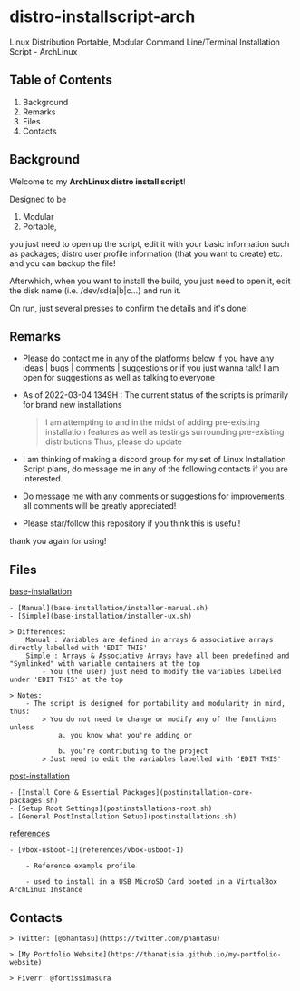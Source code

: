 # distro-installscript-arch

Linux Distribution Portable, Modular Command Line/Terminal Installation Script - ArchLinux

## Table of Contents

1. Background
2. Remarks
3. Files
4. Contacts

## Background

Welcome to my **ArchLinux distro install script**!

Designed to be

  1. Modular
  2. Portable,

you just need to open up the script, edit it with your basic information such as packages; distro user profile information (that you want to create) etc. and you can backup the file!

Afterwhich, when you want to install the build, you just need to open it, edit the disk name (i.e. /dev/sd{a|b|c...} and run it.

On run, just several presses to confirm the details and it's done!

## Remarks

- Please do contact me in any of the platforms below if you have any ideas | bugs | comments | suggestions or if you just wanna talk!
I am open for suggestions as well as talking to everyone

- As of 2022-03-04 1349H : The current status of the scripts is primarily for brand new installations
	> I am attempting to and in the midst of adding pre-existing installation features as well as testings surrounding pre-existing distributions
	> Thus, please do update

- I am thinking of making a discord group for my set of Linux Installation Script plans, do message me in any of the following contacts if you are interested.

- Do message me with any comments or suggestions for improvements, all comments will be greatly appreciated!

- Please star/follow this repository if you think this is useful!

thank you again for using!

## Files

[base-installation](base-installation)

    - [Manual](base-installation/installer-manual.sh)
    - [Simple](base-installation/installer-ux.sh)

	> Differences:
		Manual : Variables are defined in arrays & associative arrays directly labelled with 'EDIT THIS'
		Simple : Arrays & Associative Arrays have all been predefined and "Symlinked" with variable containers at the top
			- You (the user) just need to modify the variables labelled under 'EDIT THIS' at the top

	> Notes:
		- The script is designed for portability and modularity in mind, thus:
			> You do not need to change or modify any of the functions unless 
				a. you know what you're adding or
				
				b. you're contributing to the project
			> Just need to edit the variables labelled with 'EDIT THIS'

[post-installation](post-installation)

	- [Install Core & Essential Packages](postinstallation-core-packages.sh)
	- [Setup Root Settings](postinstallations-root.sh)
	- [General PostInstallation Setup](postinstallations.sh)

[references](references)

	- [vbox-usboot-1](references/vbox-usboot-1)

		- Reference example profile 

		- used to install in a USB MicroSD Card booted in a VirtualBox ArchLinux Instance


## Contacts

	> Twitter: [@phantasu](https://twitter.com/phantasu)

	> [My Portfolio Website](https://thanatisia.github.io/my-portfolio-website)

	> Fiverr: @fortissimasura


